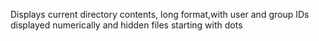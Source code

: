 Displays current directory contents, long format,with user and group IDs displayed numerically and hidden files starting with dots
